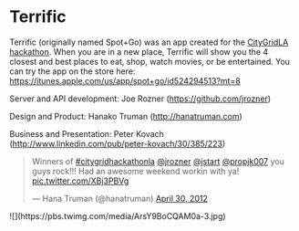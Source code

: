 Terrific
=======


Terrific (originally named Spot+Go) was an app created for the [CityGridLA hackathon](http://www.citygridmedia.com/developer/blog/citygrid-hackathon-los-angeles-is-a-wrap/).  When you are in a new place, Terrific will show you the 4 closest and best places to eat, shop, watch movies, or be entertained.  You can try the app on the store here:
https://itunes.apple.com/us/app/spot+go/id524294513?mt=8

Server and API development: Joe Rozner (https://github.com/jrozner)

Design and Product: Hanako Truman (http://hanatruman.com)

Business and Presentation: Peter Kovach (http://www.linkedin.com/pub/peter-kovach/30/385/223)

<blockquote class="twitter-tweet" lang="en"><p>Winners of <a href="https://twitter.com/hashtag/citygridhackathonla?src=hash">#citygridhackathonla</a> <a href="https://twitter.com/jrozner">@jrozner</a> <a href="https://twitter.com/JStart">@jstart</a> <a href="https://twitter.com/ProPJK007">@propjk007</a> you guys rock!!! Had an awesome weekend workin with ya! <a href="http://t.co/XBj3PBVg">pic.twitter.com/XBj3PBVg</a></p>&mdash; Hana Truman (@hanatruman) <a href="https://twitter.com/hanatruman/status/196778445403996160">April 30, 2012</a></blockquote>
![](https://pbs.twimg.com/media/ArsY9BoCQAM0a-3.jpg)
